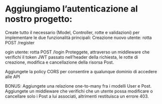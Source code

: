 # Aggiungiamo l’autenticazione al nostro progetto:

Create tutto il necessario (Model, Controller, rotte e validazioni) per implementare le due funzionalità principali:
Creazione nuovo utente: rotta POST /register

ogin utente: rotta POST /login
Proteggete, attraverso un middleware che verifichi il token JWT passato nell’header della richiesta, le rotte di creazione, modifica e cancellazione della risorsa Post.

Aggiungete la policy CORS per consentire a qualunque dominio di accedere alle API

BONUS:
Aggiungete una relazione one-to-many fra i modelli User e Post.
Aggiungete un middleware che verifichi che un utente possa modificare o cancellare solo i Post a lui associati, altrimenti restituisca un errore 403.